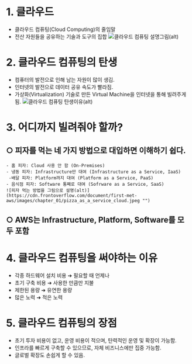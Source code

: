 # 1. 클라우드
- 클라우드 컴퓨팅(Cloud Computing)의 줄임말
- 전산 자원들을 공유하는 기술과 도구의 집합
![클라우드 컴퓨팅 설명그림(alt)](https://cdn.frontoverflow.com/document/first-met-aws/images/chapter_01/wikipedia_cloud_computing.jpeg "")

# 2. 클라우드 컴퓨팅의 탄생
- 컴퓨터의 발전으로 인해 남는 자원이 많이 생김.
- 인터넷의 발전으로 데이터 공유 속도가 빨라짐.
- 가상화(Virtualization) 기술로 만든 Virtual Machine을 인터넷을 통해 빌려주게 됨.
![클라우드 컴퓨팅 탄생이유(alt)](https://cdn.frontoverflow.com/document/first-met-aws/images/chapter_01/born_of_cloud_computing.jpeg "")
  
# 3. 어디까지 빌려줘야 할까?
  ## ○ 피자를 먹는 네 가지 방법으로 대입하면 이해하기 쉽다.
    - 홈 피자: Cloud 사용 안 함 (On-Premises)
    - 냉동 피자: Infrastructure만 대여 (Infrastructure as a Service, IaaS)
     -배달 피자: Platform까지 대여 (Platform as a Service, PaaS)
    - 음식점 피자: Software 통째로 대여 (Sofrware as a Service, SaaS)
    ![피자 먹는 방법을 그림으로 설명(alt)](https://cdn.frontoverflow.com/document/first-met-aws/images/chapter_01/pizza_as_a_service_cloud.jpeg "")
  ## ○ AWS는 Infrastructure, Platform, Software를 모두 포함
    
# 4. 클라우드 컴퓨팅을 써야하는 이유
  - 각종 하드웨어 설치 비용 ➔ 필요할 때 언제나
  - 초기 구축 비용 ➔ 사용한 만큼만 지불
  - 제한된 용량 ➔ 유연한 용량
  - 많은 노력 ➔ 적은 노력
    
# 5. 클라우드 컴퓨팅의 장점
  - 초기 투자 비용이 없고, 운영 비용이 적으며, 탄력적인 운영 및 확장이 가능함.
  - 인프라를 빠르게 구축할 수 있으므로, 자체 비즈니스에만 집중 가능함.
  - 글로벌 확장도 손쉽게 할 수 있음.
